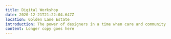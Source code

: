 ```yaml
---
title: Digital Workshop
date: 2020-12-21T21:22:04.647Z
location: Golden Lane Estate
introduction: The power of designers in a time when care and community is essential.
content: Longer copy goes here
---
```

